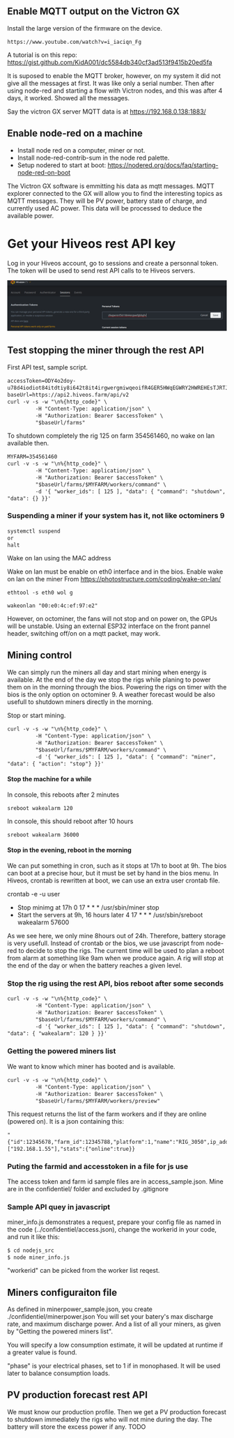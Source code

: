 

## Enable MQTT output on the Victron GX

Install the large version of the firmware on the device.

```
https://www.youtube.com/watch?v=i_iaciqn_Fg
```
A tutorial is on this repo: https://gist.github.com/KidA001/dc5584db340cf3ad513f9415b20ed5fa

It is suposed to enable the MQTT broker, however, on my system it did not give all the messages at first. It was like only a serial number.
Then after using node-red and starting a flow with Victron nodes, and this was after 4 days, it worked.
Showed all the messages.

Say the victron GX server MQTT data is at https://192.168.0.138:1883/

## Enable node-red on a machine

* Install node red on a computer, miner or not.
* Install node-red-contrib-sum in the node red palette.
* Setup nodered to start at boot: https://nodered.org/docs/faq/starting-node-red-on-boot

The Victron GX software is emmitting his data as mqtt messages.
MQTT explorer connected to the GX will allow you to find the interesting topics as MQTT messages.
They will be PV power, battery state of charge, and currently used AC power.
This data will be processed to deduce the available power.

# Get your Hiveos rest API key

Log in your Hiveos account, go to sessions and create a personnal token.
The token will be used to send rest API calls to te Hiveos servers.

![alt text](https://github.com/mandraga/solarmining/blob/main/pictures/getAPIToken.png)

## Test stopping the miner through the rest API

First API test, sample script.
```
accessToken=ODY4o2doy-u78d4iodiot84itdtiy8i642t8it4irgwergmiwqeoifR4GER5HWqEGWRY2HWREHEsTJRTJR6gs8574t2y84yta864yv874aty2XXXXXXXXXXXXXXXXXXXXXXXXXXXXXXXXXXXXXXYourAccessTokenLookslikethis
baseUrl=https://api2.hiveos.farm/api/v2
curl -v -s -w "\n%{http_code}" \
         -H "Content-Type: application/json" \
         -H "Authorization: Bearer $accessToken" \
         "$baseUrl/farms"
```

To shutdown completely the rig 125 on farm 354561460, no wake on lan available then.

```
MYFARM=354561460
curl -v -s -w "\n%{http_code}" \
         -H "Content-Type: application/json" \
         -H "Authorization: Bearer $accessToken" \
         "$baseUrl/farms/$MYFARM/workers/command" \
         -d '{ "worker_ids": [ 125 ], "data": { "command": "shutdown", "data": {} }}'
```

### Suspending a miner if your system has it, not like octominers 9

```
systemctl suspend
or
halt
```
Wake on lan using the MAC address

Wake on lan must be enable on eth0 interface and in the bios.
Enable wake on lan on the miner
From https://photostructure.com/coding/wake-on-lan/
```
ethtool -s eth0 wol g
```
```
wakeonlan "00:e0:4c:ef:97:e2"
```
However, on octominer, the fans will not stop and on power on, the GPUs will be unstable.
Using an external ESP32 interface on the front pannel header, switching off/on on a mqtt packet, may work.

## Mining control

We can simply run the miners all day and start mining when energy is available.
At the end of the day we stop the rigs while planing to power them on in the morning through the bios.
Powering the rigs on timer with the bios is the only option on octominer 9.
A weather forecast would be also usefull to shutdown miners directly in the morning.

Stop or start mining.

```
curl -v -s -w "\n%{http_code}" \
         -H "Content-Type: application/json" \
         -H "Authorization: Bearer $accessToken" \
         "$baseUrl/farms/$MYFARM/workers/command" \
         -d '{ "worker_ids": [ 125 ], "data": { "command": "miner", "data": { "action": "stop"} }}'
```

#### Stop the machine for a while

In console, this reboots after 2 minutes
```
sreboot wakealarm 120
```

In console, this should reboot after 10 hours
```
sreboot wakealarm 36000
```

#### Stop in the evening, reboot in the morning

We can put something in cron, such as it stops at 17h to boot at 9h.
The bios can boot at a precise hour, but it must be set by hand in the bios menu.
In Hiveos, crontab is rewritten at boot, we can use an extra user crontab file.

crontab -e -u user

* Stop minimg at 17h
0 17 * * * /usr/sbin/miner stop
* Start the servers at 9h, 16 hours later
4 17 * * * /usr/sbin/sreboot wakealarm 57600

As we see here, we only mine 8hours out of 24h. Therefore, battery storage is very usefull.
Instead of crontab or the bios, we use javascript from node-red to decide to stop the rigs.
The current time will be used to plan a reboot from alarm at something like 9am when we produce again.
A rig will stop at the end of the day or when the battery reaches a given level.

### Stop the rig using the rest API, bios reboot after some seconds

```
curl -v -s -w "\n%{http_code}" \
         -H "Content-Type: application/json" \
         -H "Authorization: Bearer $accessToken" \
         "$baseUrl/farms/$MYFARM/workers/command" \
         -d '{ "worker_ids": [ 125 ], "data": { "command": "shutdown", "data": { "wakealarm": 120 } }}'
```

### Getting the powered miners list

We want to know which miner has booted and is available.

```
curl -v -s -w "\n%{http_code}" \
         -H "Content-Type: application/json" \
         -H "Authorization: Bearer $accessToken" \
         "$baseUrl/farms/$MYFARM/workers/preview"
```

This request returns the list of the farm workers and if they are online (powered on).
It is a json containing this:
```
"{"id":12345678,"farm_id":12345788,"platform":1,"name":"RIG_3050",ip_addresses":["192.168.1.55"],"stats":{"online":true}}
```

### Puting the farmid and accesstoken in a file for js use

The access token and farm id sample files are in access_sample.json.
Mine are in the confidentiel/ folder and excluded by .gitignore

### Sample API quey in javascript

miner_info.js demonstrates a request, prepare your config file as named in the code (../confidentiel/access.json), change the workerid in your code, and run it like this:

```
$ cd nodejs_src
$ node miner_info.js
```

"workerid" can be picked from the worker list reqest.

## Miners configuraiton file

As defined in minerpower_sample.json, you create ./confidentiel/minerpower.json
You will set your batery's max discharge rate, and maximum discharge power.
And a list of all your miners, as given by "Getting the powered miners list".

You will specify a low consumption estimate, it will be updated at runtime if a greater value is found.

"phase" is your electrical phases, set to 1 if in monophased.
It will be used later to balance consumption loads.

## PV production forecast rest API

We must know our production profile.
Then we get a PV production forecast to shutdown immediately the rigs who will not mine during the day. The battery will store the excess power if any.
TODO



